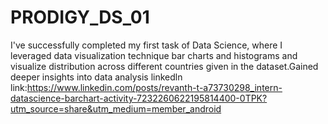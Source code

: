 # PRODIGY_DS_01
I've successfully completed my first task of Data Science, where I leveraged data visualization technique bar charts and histograms and visualize distribution across different countries given in the dataset.Gained deeper insights into data analysis
linkedln link:https://www.linkedin.com/posts/revanth-t-a73730298_intern-datascience-barchart-activity-7232260622195814400-0TPK?utm_source=share&utm_medium=member_android
